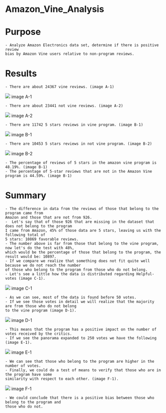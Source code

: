 # Amazon_Vine_Analysis

# Purpose
    - Analyze Amazon Electronics data set, determine if there is positive review 
    bias by Amazon Vine users relative to non-program reviews.

# Results
    - There are about 24367 vine reviews. (image A-1)

![](https://github.com/maadpeal/Amazon_Vine_Analysis/blob/main/Resources/A-1.png)
image A-1

    - There are about 23441 not vine reviews. (image A-2)

![](https://github.com/maadpeal/Amazon_Vine_Analysis/blob/main/Resources/A-2.png)
image A-2

    - There are 11742 5 stars reviews in vine program. (image B-1)

![](https://github.com/maadpeal/Amazon_Vine_Analysis/blob/main/Resources/B-1.png)
image B-1

    - There are 10453 5 stars reviews in not vine program. (image B-2)

![](https://github.com/maadpeal/Amazon_Vine_Analysis/blob/main/Resources/B-2.png)
image B-2

    - The percentage of reviews of 5 stars in the amazon vine program is 48.19%. (image B-1)
    - The percentage of 5-star reviews that are not in the Amazon Vine program is 44.59%. (image B-1)

# Summary

    - The difference in data from the reviews of those that belong to the program came from 
    Amazon and those that are not from 926.
    -  Let's say that of those 926 that are missing in the dataset that does not belong to the program 
    I came from Amazon, 45% of those data are 5 stars, leaving us with the following total of 
    5 stars: 10869 favorable reviews.
    - The number above is far from those that belong to the vine program, now let's do the test with 48%, 
    which would be the percentage of those that belong to the program, the result would be: 10897.
    - If we compare we realize that something does not fit quite well because we do not reach the number
    of those who belong to the program from those who do not belong.
    - Let's see a little how the data is distributed regarding Helpful-votes (image C-1).

![](https://github.com/maadpeal/Amazon_Vine_Analysis/blob/main/Resources/C-1.png)
image C-1

    - As we can see, most of the data is found before 50 votes.
    - If we see those votes in detail we will realize that the majority are from those who do not belong 
    to the vine program (image D-1).

![](https://github.com/maadpeal/Amazon_Vine_Analysis/blob/main/Resources/D-1.png)
image D-1

    - This means that the program has a positive impact on the number of votes received by the critics.
    - If we see the panorama expanded to 250 votes we have the following (image E-1).

![](https://github.com/maadpeal/Amazon_Vine_Analysis/blob/main/Resources/E-1.png)
image E-1

    - We can see that those who belong to the program are higher in the number of votes.
    - Finally, we could do a test of means to verify that those who are in the program have some 
    similarity with respect to each other. (image F-1).

![](https://github.com/maadpeal/Amazon_Vine_Analysis/blob/main/Resources/Screenshot%20from%202022-04-03%2014-25-37.png)
image F-1

    - We could conclude that there is a positive bias between those who belong to the program and 
    those who do not.
